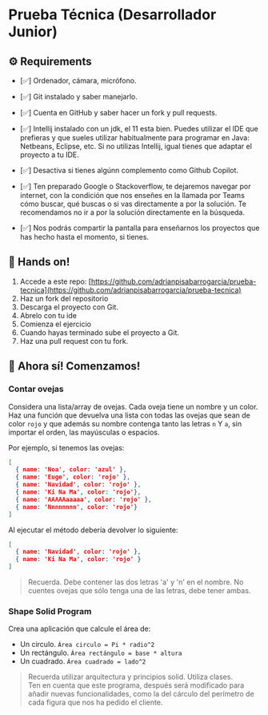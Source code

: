 # Prueba Técnica (Desarrollador Junior)

## ⚙️ Requirements   

- [✅] Ordenador, cámara, micrófono.

- [✅] Git instalado y saber manejarlo.

- [✅] Cuenta en GitHub y saber hacer un fork y pull requests.

- [✅] Intellij instalado con un jdk, el 11 esta bien. Puedes utilizar el IDE que prefieras y que sueles utilizar habitualmente para programar en Java: Netbeans, Eclipse, etc. Si no utilizas Intellij, igual tienes que adaptar el proyecto a tu IDE. 

- [✅] Desactiva si tienes algúnn complemento como Github Copilot.   

- [✅] Ten preparado Google o Stackoverflow, te dejaremos navegar por internet, con la condición que nos enseñes en la llamada por Teams cómo buscar, qué buscas o si vas directamente a por la solución. Te recomendamos no ir a por la solución directamente en la búsqueda.   

- [✅] Nos podrás compartir la pantalla para enseñarnos los proyectos que has hecho hasta el momento, si tienes.  



## 🙌 Hands on!
1. Accede a este repo: [https://github.com/adrianpisabarrogarcia/prueba-tecnica](https://github.com/adrianpisabarrogarcia/prueba-tecnica)
2. Haz un fork del repositorio
3. Descarga el proyecto con Git.
4. Abrelo con tu ide
5. Comienza el ejercicio
6. Cuando hayas terminado sube el proyecto a Git.
7. Haz una pull request con tu fork.

## 🎲 Ahora sí! Comenzamos!

### Contar ovejas
Considera una lista/array de ovejas. Cada oveja tiene un nombre y un color. Haz una función que devuelva una lista con todas las ovejas que sean de color `rojo` y que además su nombre contenga tanto las letras `n` Y `a`, sin importar el orden, las mayúsculas o espacios.

Por ejemplo, si tenemos las ovejas:

```json
[
  { name: 'Noa', color: 'azul' },
  { name: 'Euge', color: 'rojo' },
  { name: 'Navidad', color: 'rojo' },
  { name: 'Ki Na Ma', color: 'rojo'},
  { name: 'AAAAAaaaaa', color: 'rojo' },
  { name: 'Nnnnnnnn', color: 'rojo'}
]
```
Al ejecutar el método debería devolver lo siguiente:

```json
[
  { name: 'Navidad', color: 'rojo' },
  { name: 'Ki Na Ma', color: 'rojo' }
]
```

> Recuerda. Debe contener las dos letras 'a' y 'n' en el nombre. No cuentes ovejas que sólo tenga una de las letras, debe tener ambas.    



### Shape Solid Program 

Crea una aplicación que calcule el área de:   
   
* Un circulo. `Área circulo = Pi * radio^2`
* Un rectángulo.  `Área rectángulo = base * altura`
* Un cuadrado.  `Área cuadrado = lado^2`

> Recuerda utilizar arquitectura y principios solid. Utiliza clases.   
> Ten en cuenta que este programa, después será modificado para añadir nuevas funcionalidades, como la del cárculo del perímetro de cada figura que nos ha pedido el cliente.
